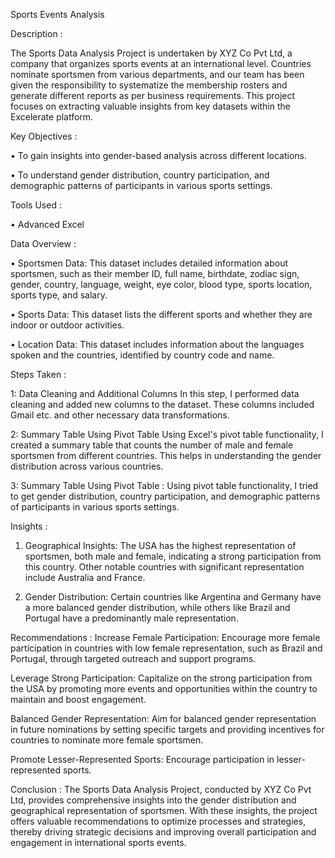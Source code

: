 Sports Events Analysis

Description : 

The Sports Data Analysis Project is undertaken by XYZ Co Pvt Ltd, a company that organizes sports events at an international level. Countries nominate sportsmen from various departments, and our team has been given the responsibility to systematize the membership rosters and generate different reports as per business requirements. This project focuses on extracting valuable insights from key datasets within the Excelerate platform. 

Key Objectives : 

•	To gain insights into gender-based analysis across different locations.

•	To understand gender distribution, country participation, and demographic patterns of participants in various sports settings.

Tools Used : 

•	Advanced Excel

Data Overview : 

•	Sportsmen Data: This dataset includes detailed information about sportsmen, such as their member ID, full name, birthdate, zodiac sign, gender, country, language, weight, eye color, blood type, sports location, sports type, and salary.

•	Sports Data: This dataset lists the different sports and whether they are indoor or outdoor activities.

•	Location Data: This dataset includes information about the languages spoken and the countries, identified by country code and name.

Steps Taken : 

1: Data Cleaning and Additional Columns
In this step, I performed data cleaning and added new columns to the dataset. These columns included Gmail etc. and other necessary data transformations.

2: Summary Table Using Pivot Table
Using Excel's pivot table functionality, I created a summary table that counts the number of male and female sportsmen from different countries. This helps in understanding the gender distribution across various countries. 


3: Summary Table Using Pivot Table : 
Using pivot table functionality, I tried to get gender distribution, country participation, and demographic patterns of participants in various sports settings.

Insights : 
1.	Geographical Insights: The USA has the highest representation of sportsmen, both male and female, indicating a strong participation from this country. Other notable countries with significant representation include Australia and France.

2.	Gender Distribution: Certain countries like Argentina and Germany have a more balanced gender distribution, while others like Brazil and Portugal have a predominantly male representation.

Recommendations : 
Increase Female Participation: Encourage more female participation in countries with low female representation, such as Brazil and Portugal, through targeted outreach and support programs.

Leverage Strong Participation: Capitalize on the strong participation from the USA by promoting more events and opportunities within the country to maintain and boost engagement.

Balanced Gender Representation: Aim for balanced gender representation in future nominations by setting specific targets and providing incentives for countries to nominate more female sportsmen.

Promote Lesser-Represented Sports: Encourage participation in lesser-represented sports.

Conclusion : 
The Sports Data Analysis Project, conducted by XYZ Co Pvt Ltd, provides comprehensive insights into the gender distribution and geographical representation of sportsmen. With these insights, the project offers valuable recommendations to optimize processes and strategies, thereby driving strategic decisions and improving overall participation and engagement in international sports events.

